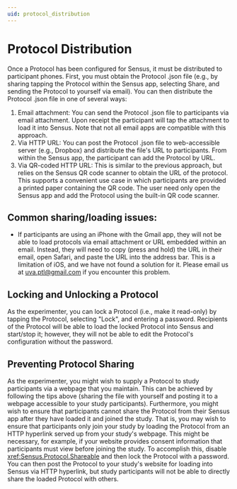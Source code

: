```yaml
---
uid: protocol_distribution
---
```


# Protocol Distribution
Once a Protocol has been configured for Sensus, it must be distributed to participant phones. First, you must obtain 
the Protocol .json file (e.g., by sharing tapping the Protocol within the Sensus app, selecting Share, and sending 
the Protocol to yourself via email). You can then distribute the Protocol .json file in one of several ways:

  1. Email attachment:  You can send the Protocol .json file to participants via email attachment. Upon receipt the participant will tap the attachment to load it into Sensus. Note that not all email apps are compatible with this approach.
  1. Via HTTP URL:  You can post the Protocol .json file to web-accessible server (e.g., Dropbox) and distribute the file's URL to participants. From within the Sensus app, the participant can add the Protocol by URL.
  1. Via QR-coded HTTP URL:  This is similar to the previous approach, but relies on the Sensus QR code scanner to obtain the URL of the protocol. This supports a convenient use case in which participants are provided a printed paper containing the QR code. The user need only open the Sensus app and add the Protocol using the built-in QR code scanner.

## Common sharing/loading issues:
* If participants are using an iPhone with the Gmail app, they will not be able to load protocols via email attachment 
or URL embedded within an email. Instead, they will need to copy (press and hold) the URL in their email, open Safari, 
and paste the URL into the address bar. This is a limitation of iOS, and we have not found a solution for it. Please 
email us at uva.ptl@gmail.com if you encounter this problem.

## Locking and Unlocking a Protocol
As the experimenter, you can lock a Protocol (i.e., make it read-only) by tapping the Protocol, selecting "Lock", and 
entering a password. Recipients of the Protocol will be able to load the locked Protocol into Sensus and start/stop it; 
however, they will not be able to edit the Protocol's configuration without the password.

## Preventing Protocol Sharing
As the experimenter, you might wish to supply a Protocol to study participants via a webpage that you maintain. This 
can be achieved by following the tips above (sharing the file with yourself and posting it to a webpage accessible to 
your study participants). Furthermore, you might wish to ensure that participants cannot share the Protocol from their 
Sensus app after they have loaded it and joined the study. That is, you may wish to ensure that participants only join 
your study by loading the Protocol from an HTTP hyperlink served up from your study's webpage. This might be necessary, 
for example, if your website provides consent information that participants must view before joining the study. To 
accomplish this, disable <xref:Sensus.Protocol.Shareable> and then lock the Protocol with a password. You can then post 
the Protocol to your study's website for loading into Sensus via HTTP hyperlink, but study participants will not be able 
to directly share the loaded Protocol with others.